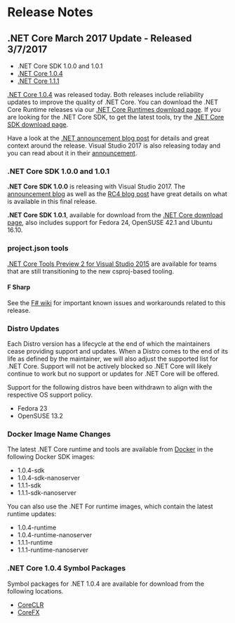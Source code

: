 # Release Notes

## .NET Core March 2017 Update - Released 3/7/2017

* .NET Core SDK 1.0.0 and 1.0.1
* [.NET Core 1.0.4](https://github.com/dotnet/core/blob/main/release-notes/1.0/1.0.4.md)
* [.NET Core 1.1.1](https://github.com/dotnet/core/blob/main/release-notes/1.1/1.1.1.md)

[.NET Core 1.0.4](https://github.com/dotnet/core/blob/main/release-notes/1.0/1.0.4.md) was released today. Both releases include reliability updates to improve the quality of .NET Core. You can download the .NET Core Runtime releases via our [.NET Core Runtimes download page](https://dotnet.microsoft.com/download/dotnet/current/runtime). If you are looking for the .NET Core SDK, to get the latest tools, try the [.NET Core SDK download page](https://dotnet.microsoft.com/download).

Have a look at the [.NET announcement blog post](https://blogs.msdn.microsoft.com/dotnet/2017/03/07/announcing-net-core-tools-1-0/) for details and great context around the release. Visual Studio 2017 is also releasing today and you can read about it in their [announcement](https://blogs.msdn.microsoft.com/visualstudio/).

### .NET Core SDK 1.0.0 and 1.0.1

**.NET Core SDK 1.0.0** is releasing with Visual Studio 2017. The [announcement blog](https://blogs.msdn.microsoft.com/dotnet/2017/03/07/announcing-net-core-tools-1-0/) as well as the [RC4 blog post](https://blogs.msdn.microsoft.com/dotnet/2017/02/07/announcing-net-core-tools-updates-in-vs-2017-rc) have great details on what is available in this final release.

**.NET Core SDK 1.0.1**, available for download from the [.NET Core download page](https://dotnet.microsoft.com/download), also includes support for Fedora 24, OpenSUSE 42.1 and Ubuntu 16.10.

### project.json tools

[.NET Core Tools Preview 2 for Visual Studio 2015](https://go.microsoft.com/fwlink/?LinkID=827546) are available for teams that are still transitioning to the new csproj-based tooling.

#### F Sharp

See the [F# wiki](https://github.com/dotnet/netcorecli-fsc/wiki/.NET-Core-SDK-1.0.1) for important known issues and workarounds related to this release.

### Distro Updates

Each Distro version has a lifecycle at the end of which the maintainers cease providing support and updates. When a Distro comes to the end of its life as defined by the maintainer, we will also adjust the supported list for .NET Core. Support will not be actively blocked so .NET Core will likely continue to work but no support or updates for .NET Core will be offered.

Support for the following distros have been withdrawn to align with the respective OS support policy.

* Fedora 23
* OpenSUSE 13.2

### Docker Image Name Changes

The latest .NET Core runtime and tools are available from [Docker](https://hub.docker.com/r/microsoft/dotnet/) in the following Docker SDK images:

* 1.0.4-sdk
* 1.0.4-sdk-nanoserver
* 1.1.1-sdk
* 1.1.1-sdk-nanoserver

You can also use the .NET For runtime images, which contain the latest runtime updates:

* 1.0.4-runtime
* 1.0.4-runtime-nanoserver
* 1.1.1-runtime
* 1.1.1-runtime-nanoserver

### .NET Core 1.0.4 Symbol Packages

Symbol packages for .NET 1.0.4 are available for download from the following locations.

* [CoreCLR](https://go.microsoft.com/fwlink/?LinkID=843411)
* [CoreFX](https://go.microsoft.com/fwlink/?LinkID=843414)